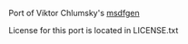 Port of Viktor Chlumsky's [msdfgen](https://github.com/Chlumsky/msdfgen)

License for this port is located in LICENSE.txt
